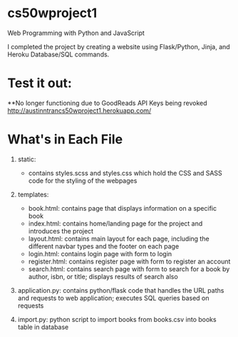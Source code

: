 # cs50wproject1

Web Programming with Python and JavaScript

I completed the project by creating a website using Flask/Python, Jinja, and Heroku Database/SQL commands.

# Test it out:
**No longer functioning due to GoodReads API Keys being revoked
http://austinntrancs50wproject1.herokuapp.com/

# What's in Each File

1. static:
   - contains styles.scss and styles.css which hold the CSS and SASS code for the styling of the webpages

2. templates:
   - book.html: contains page that displays information on a specific book
   - index.html: contains home/landing page for the project and introduces the project
   - layout.html: contains main layout for each page, including the different navbar types and the footer on each page
   - login.html: contains login page with form to login
   - register.html: contains register page with form to register an account
   - search.html: contains search page with form to search for a book by author, isbn, or title; displays results of search also

3. application.py: contains python/flask code that handles the URL paths and requests to web application; executes SQL queries based on requests

4. import.py: python script to import books from books.csv into books table in database
